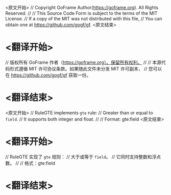 
<原文开始>
// Copyright GoFrame Author(https://goframe.org). All Rights Reserved.
//
// This Source Code Form is subject to the terms of the MIT License.
// If a copy of the MIT was not distributed with this file,
// You can obtain one at https://github.com/gogf/gf.
<原文结束>

# <翻译开始>
// 版权所有 GoFrame 作者（https://goframe.org）。保留所有权利。
//
// 本源代码形式遵循 MIT 许可协议条款。如果随此文件未分发 MIT 许可副本，
// 您可以在 https://github.com/gogf/gf 获取一份。
# <翻译结束>


<原文开始>
// RuleGTE implements `gte` rule:
// Greater than or equal to `field`.
// It supports both integer and float.
//
// Format: gte:field
<原文结束>

# <翻译开始>
// RuleGTE 实现了 `gte` 规则：
// 大于或等于 `field`。
// 它同时支持整数和浮点数。
//
// 格式：gte:field
# <翻译结束>

